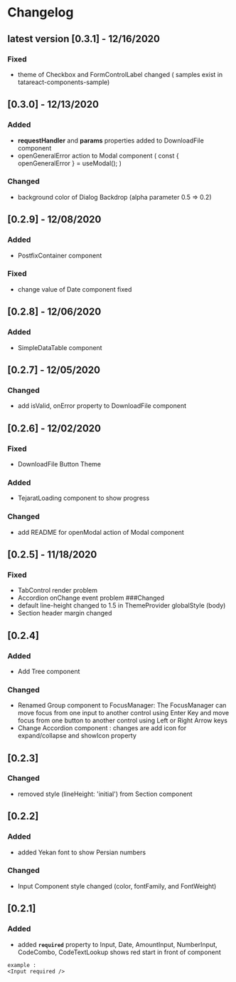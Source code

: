 # Changelog
## latest version [0.3.1] - 12/16/2020
### Fixed
- theme of Checkbox and FormControlLabel changed ( samples exist in tatareact-components-sample)

## [0.3.0] - 12/13/2020
### Added
- **requestHandler** and **params** properties added to DownloadFile component
- openGeneralError action to Modal component ( const { openGeneralError } = useModal(); )

### Changed
- background color of Dialog Backdrop (alpha parameter 0.5 => 0.2)

## [0.2.9] - 12/08/2020
### Added
- PostfixContainer component

### Fixed
- change value of Date component fixed

## [0.2.8] - 12/06/2020
### Added
- SimpleDataTable component

## [0.2.7] - 12/05/2020
### Changed
- add isValid, onError property to DownloadFile component

## [0.2.6] - 12/02/2020
### Fixed
- DownloadFile Button Theme

### Added
- TejaratLoading component to show progress  

### Changed
- add README for openModal action of Modal component

## [0.2.5] - 11/18/2020
### Fixed
- TabControl render problem  
- Accordion onChange event problem
###Changed
- default line-height changed to 1.5 in ThemeProvider globalStyle (body)
- Section header margin changed

## [0.2.4]
### Added
- Add Tree component
### Changed
- Renamed Group component to FocusManager: The FocusManager can move focus from one input to another control using Enter Key and move focus from one button to another control using Left or Right Arrow keys
- Change Accordion component : changes are add icon for expand/collapse and showIcon property
    

## [0.2.3]
### Changed
- removed style (lineHeight: 'initial') from Section component

## [0.2.2]
### Added
- added Yekan font to show Persian numbers
### Changed
- Input Component style changed (color,  fontFamily, and FontWeight)

## [0.2.1]
### Added
- added **`required`** property to Input, Date, AmountInput, NumberInput, CodeCombo, CodeTextLookup
shows red start in front of component
```angular2html
example :
<Input required />

```
 




